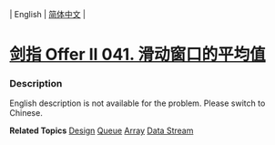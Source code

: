 | English | [简体中文](README.md) |

# [剑指 Offer II 041. 滑动窗口的平均值](https://leetcode-cn.com/problems/qIsx9U)
 ### Description
<p>English description is not available for the problem. Please switch to Chinese.</p>

**Related Topics**  [Design](https://leetcode-cn.com/tag/design) [Queue](https://leetcode-cn.com/tag/queue) [Array](https://leetcode-cn.com/tag/array) [Data Stream](https://leetcode-cn.com/tag/data-stream) 